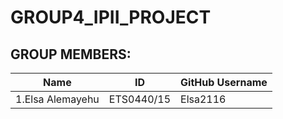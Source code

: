 # GROUP4_IPII_PROJECT

## GROUP MEMBERS:

| Name                  | ID             | GitHub Username |
|-----------------------|----------------|-----------------|
| 1.Elsa Alemayehu      |  ETS0440/15    |   Elsa2116
                        
